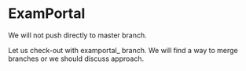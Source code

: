 # ExamPortal

We will not push directly to master branch.

Let us check-out with examportal_<name> branch.
We will find a way to merge branches or we should discuss approach.